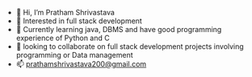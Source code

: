 - 👋 Hi, I’m Pratham Shrivastava
- 👀 Interested in full stack development 
- 🌱 Currently learning java, DBMS and have good programming experience of Python and C
- 💞️ looking to collaborate on full stack development projects involving programming or Data management 
- 📫 prathamshrivastava200@gmail.com

<!---
prathamshrivastava/prathamshrivastava is a ✨ special ✨ repository because its `README.md` (this file) appears on your GitHub profile.
You can click the Preview link to take a look at your changes.
--->
